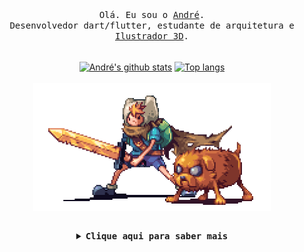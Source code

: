 <p align="center">
  <br>
  <br>
  <samp>
    Olá. Eu sou o <a href="https://andre-meireles.tk" target="_blank" rel="noopener noreferrer">André</a>.
    <br>
     Desenvolvedor dart/flutter, estudante de arquitetura e <a href="https://www.flickr.com/photos/andre_meireles" target="_blank" rel="noopener noreferrer">Ilustrador 3D</a>.
    <br>
    <br>
  </samp>

  <p align="center">
  <a href="https://github.com/andremeireles/andremeireles"><img align="center" src="https://github-readme-stats.vercel.app/api?username=andremeireles&show_icons=true&hide=stars&include_all_commits=true&count_private=true" alt="André's github stats" /></a>
    <a href="https://github.com/andremeireles/andremeireles"><img align="center" src="https://github-readme-stats.vercel.app/api/top-langs/?username=andremeireles&layout=compact&hide=swift,kotlin,cmake,objective-c,c,C%2B%2B" alt="Top langs" /></a>
    <br>
    <br>
    <a href="https://github.com/andremeireles/andremeireles"><img align="center" src="https://github.com/andremeireles/andremeireles/blob/master/preview.gif" width="380" /></a>
  <br>
  <br>
  </p>
</p>

<details align="center">

<summary> <b> <samp> Clique aqui para saber mais </samp></b></summary>
  
<samp>
 <br>
 <br>
  Projeto recente: <a href="https://github.com/andremeireles/ShortcutMapper" target="_blank" rel="noopener noreferrer">ShortcutMapper.</a> Colaborei adicionando atalhos do programa SketchUp.
 <br>
 <br>
  
<i align="left">
  
- 🔭 Disponível para trabalhos
- 🌱 Estudando flutter
- ⚡ Curiosidade: Gosto de usar i3wm-gaps no Manjaro.
- 💬 Pergunte-me sobre programação, modelagem 3d, renderização e edição de fotografias.

[//]: # "📫 Quer conversar? Entre em contato"

</i>
</samp>
</details>
